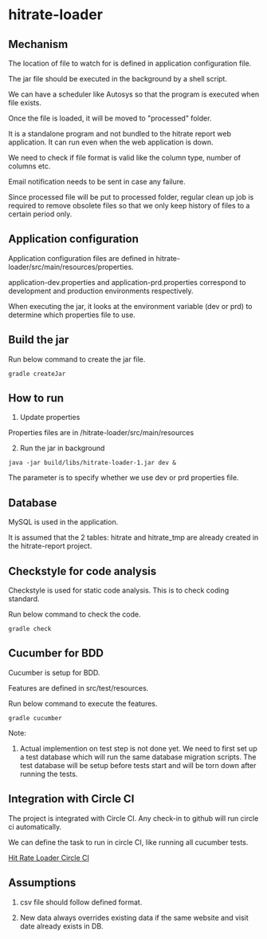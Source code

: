 # hitrate-loader
## Mechanism
The location of file to watch for is defined in application configuration file.

The jar file should be executed in the background by a shell script.

We can have a scheduler like Autosys so that the program is executed when file exists.

Once the file is loaded, it will be moved to "processed" folder.

It is a standalone program and not bundled to the hitrate report web application. It can run even when the web application is down.

We need to check if file format is valid like the column type, number of columns etc.

Email notification needs to be sent in case any failure.

Since processed file will be put to processed folder, regular clean up job is required to remove obsolete files so that we only keep history of files to a certain period only.

## Application configuration
Application configuration files are defined in hitrate-loader/src/main/resources/properties.

application-dev.properties and application-prd.properties correspond to development and production environments respectively.

When executing the jar, it looks at the environment variable (dev or prd) to determine which properties file to use.

## Build the jar
Run below command to create the jar file.

<code>gradle createJar</code>

## How to run
1. Update properties

Properties files are in /hitrate-loader/src/main/resources

2. Run the jar in background

<code>java -jar build/libs/hitrate-loader-1.jar dev &</code>

The parameter is to specify whether we use dev or prd properties file.

## Database
MySQL is used in the application.

It is assumed that the 2 tables: hitrate and hitrate_tmp are already created in the hitrate-report project.

## Checkstyle for code analysis
Checkstyle is used for static code analysis. This is to check coding standard.

Run below command to check the code.

<code>gradle check</code>

## Cucumber for BDD
Cucumber is setup for BDD.

Features are defined in src/test/resources.

Run below command to execute the features.

<code>gradle cucumber</code>

Note: 

1. Actual implemention on test step is not done yet. We need to first set up a test database which will run the same database 
migration scripts. The test database will be setup before tests start and will be torn down after running the tests.

## Integration with Circle CI

The project is integrated with Circle CI. Any check-in to github will run circle ci automatically.

We can define the task to run in circle CI, like running all cucumber tests.

<a href="https://circleci.com/gh/ghyhm/hitrate-loader">Hit Rate Loader Circle CI</a>

## Assumptions
1. csv file should follow defined format.

2. New data always overrides existing data if the same website and visit date already exists in DB.
